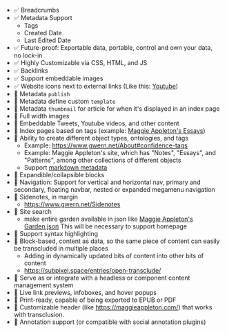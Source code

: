- ✅ Breadcrumbs
- ✅ Metadata Support
    - Tags
    - Created Date
    - Last Edited Date
- ✅ Future-proof: Exportable data, portable, control and own your data, no lock-in
- ✅ Highly Customizable via CSS, HTML, and JS
- ✅ Backlinks
- ✅ Support embeddable images
- ✅ Website icons next to external links (Like this: [Youtube](https://youtube.com))
- 🔲 Metadata `publish`
- 🔲 Metadata define custom `template`
- 🔲 Metadata `thumbnail` for article for when it's displayed in an index page
- 🔲 Full width images
- 🔲 Embeddable Tweets, Youtube videos, and other content
- 🔲 Index pages based on tags (example: [Maggie Appleton's Essays](https://maggieappleton.com/essays))
- 🔲 Ability to create different object types, ontologies, and tags
    - Example: https://www.gwern.net/About#confidence-tags
    - Example: Maggie Appleton's site, which has "Notes", "Essays", and "Patterns", among other collections of different objects
    - Support [markdown metadata](https://help.obsidian.md/Editing+and+formatting/Properties) 
- 🔲 Expandible/collapsible blocks
- 🔲 Navigation: Support for vertical and horizontal nav, primary and secondary, floating navbar, nested or expanded megamenu navigation
- 🔲 Sidenotes, in margin
    - https://www.gwern.net/Sidenotes
- 🔲 Site search
    - make entire garden available in json like [Maggie Appleton's Garden.json](https://maggieappleton.com/_next/data/yUhDOUNEYA1W3PsJNBhvU/garden.json) This will be necessary to support homepage
- 🔲 Support syntax highlighting
- 🔲 Block-based, content as data, so the same piece of content can easily be transcluded in multiple places
    - Adding in dynamically updated bits of content into other bits of content
    - https://subpixel.space/entries/open-transclude/
- 🔲 Serve as or integrate with a headless or component content management system
- 🔲 Live link previews, infoboxes, and hover popups
- 🔲 Print-ready, capable of being exported to EPUB or PDF
- 🔲 Customizable header (like https://maggieappleton.com/) that works with transclusion.
- 🔲 Annotation support (or compatible with social annotation plugins)